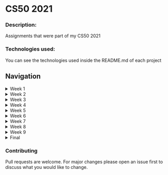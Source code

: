 # CS50 2021

### Description: 
Assignments that were part of my CS50 2021

### Technologies used:
You can see the technologies used inside the README.md of each project

## Navigation
<details>
  <summary>Week 1</summary>
  <blockquote>Introduction to C</blockquote>
  <ul>
	<li>Week 1 Problem Set</li>
		<ul>
			<li><a href="https://github.com/ggwmwgg/cs50/tree/main/C_Cash" target="_blank">Cash</a></li>
			<li><a href="https://github.com/ggwmwgg/cs50/tree/main/C_Mario" target="_blank">Mario</a></li>
		</ul>
  </ul>  
</details>
<details>
  <summary>Week 2</summary>
  <blockquote>C Arrays</blockquote>
  <ul>
	<li>Week 2 Problem Set</li>
		<ul>
			<li><a href="https://github.com/ggwmwgg/cs50/tree/main/C_Readability" target="_blank">Readability</a></li>
			<li><a href="https://github.com/ggwmwgg/cs50/tree/main/C_Caesar" target="_blank">Caesar</a></li>
		</ul>
	<li><a href="https://github.com/ggwmwgg/cs50/tree/main/C_Scrabble" target="_blank">Week 2 Lab (Scrabble)</a></li>
  </ul>  
</details>
<details>
  <summary>Week 3</summary>
  <blockquote>C Algorithms</blockquote>
  <ul>
	<li>Week 3 Problem Set</li>
		<ul>
			<li><a href="https://github.com/ggwmwgg/cs50/tree/main/C_Plurality" target="_blank">Plurality</a></li>
			<li><a href="https://github.com/ggwmwgg/cs50/tree/main/C_Runoff" target="_blank">Runoff</a></li>
		</ul>
  </ul>  
</details>
<details>
  <summary>Week 4</summary>
  <blockquote>C Memory</blockquote>
  <ul>
	<li>Week 4 Problem Set</li>
		<ul>
			<li><a href="https://github.com/ggwmwgg/cs50/tree/main/C_Recover" target="_blank">Recover</a></li>
			<li><a href="https://github.com/ggwmwgg/cs50/tree/main/C_Filter" target="_blank">Filter</a></li>
		</ul>
	<li><a href="https://github.com/ggwmwgg/cs50/tree/main/C_Volume" target="_blank">Week 4 Lab (Volume)</a></li>
  </ul> 
</details>
<details>
  <summary>Week 5</summary>
  <blockquote>C Data Structures</blockquote>
  <ul>
	<li><a href="https://github.com/ggwmwgg/cs50/tree/main/C_Speller" target="_blank">Week 5 Problem Set (Speller)</a></li>
	<li><a href="https://github.com/ggwmwgg/cs50/tree/main/C_Inheritance" target="_blank">Week 5 Lab (Inheritance)</a></li>
  </ul> 
</details>
<details>
  <summary>Week 6</summary>
  <blockquote>Python</blockquote>
  <ul>
	<li>Week 6 Problem Set</li>
		<ul>
			<li><a href="https://github.com/ggwmwgg/cs50/tree/main/Py_Cash" target="_blank">Cash</a></li>
			<li><a href="https://github.com/ggwmwgg/cs50/tree/main/Py_Readability" target="_blank">Readability</a></li>
			<li><a href="https://github.com/ggwmwgg/cs50/tree/main/Py_Py_Mario" target="_blank">Mario</a></li>
			<li><a href="https://github.com/ggwmwgg/cs50/tree/main/Py_DNA" target="_blank">DNA</a></li>
		</ul>
	<li><a href="https://github.com/ggwmwgg/cs50/tree/main/Py_WorldCup" target="_blank">Week 6 Lab (WorldCup)</a></li>
  </ul> 
</details>
<details>
  <summary>Week 7</summary>
  <blockquote>SQL</blockquote>
  <ul>		
	<li><a href="https://github.com/ggwmwgg/cs50/tree/main/SQL_Movies" target="_blank">Week 7 Problem Set (Movies)</a></li>
  </ul> 
</details>
<details>
  <summary>Week 8</summary>
  <blockquote>HTML, CSS, JavaScript</blockquote>
  <ul>
	<li><a href="https://github.com/ggwmwgg/cs50/tree/main/HCJs_Trivia" target="_blank">Week 8 Lab (Trivia)</a></li>
  </ul> 
</details>
<details>
  <summary>Week 9</summary>
  <blockquote>Python/Flask</blockquote>
  <ul>
	<li><a href="https://github.com/ggwmwgg/cs50/tree/main/FLSK_Finance" target="_blank">Week 9 Problem Set (Finance)</a></li>
	<li><a href="https://github.com/ggwmwgg/cs50/tree/main/FLSK_Birthdays" target="_blank">Week 9 Lab (Birthdays)</a></li>
  </ul> 
</details>
<details>
  <summary>Final</summary>
  <blockquote>My CS50 Final Project</blockquote>
  <ul>
	<li><a href="https://github.com/ggwmwgg/cs50/tree/main/CS50_Final" target="_blank">Final Project</a></li>
	<li><a href="https://cs50.harvard.edu/certificates/1c3a5eaf-4567-4a4a-8833-f9d104dc883a" target="_blank">Certificate</a></li>
  </ul> 
</details>


### Contributing

Pull requests are welcome. For major changes please open an issue first to discuss what you would like to change.
